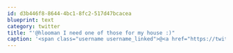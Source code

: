 ```yaml
---
id: d3b446f8-8644-4bc1-8fc2-517d47bcacea
blueprint: text
category: twitter
title: "'@hlooman I need one of those for my house :)"
caption: '<span class="username username_linked">@<a href="https://twitter.com/hlooman" title="Hans™ ⚡">hlooman</a></span> I need one of those for my house :)'
---
```

